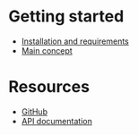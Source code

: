 # Getting started

 - [Installation and requirements](installation)
 - [Main concept](concept)
 
# Resources
 - [GitHub](https://github.com/peakphp)
 - [API documentation](http://api.peakframework.com/)
